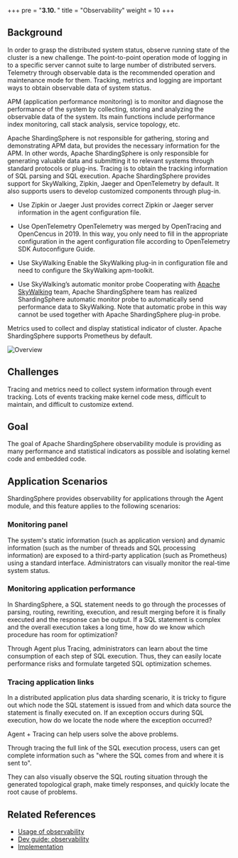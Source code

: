 +++
pre = "<b>3.10. </b>"
title = "Observability"
weight = 10
+++

## Background

In order to grasp the distributed system status, observe running state of the cluster is a new challenge. The point-to-point operation mode of logging in to a specific server cannot suite to large number of distributed servers. Telemetry through observable data is the recommended operation and maintenance mode for them. Tracking, metrics and logging are important ways to obtain observable data of system status.

APM (application performance monitoring) is to monitor and diagnose the performance of the system by collecting, storing and analyzing the observable data of the system. Its main functions include performance index monitoring, call stack analysis, service topology, etc.

Apache ShardingSphere is not responsible for gathering, storing and demonstrating APM data, but provides the necessary information for the APM. In other words, Apache ShardingSphere is only responsible for generating valuable data and submitting it to relevant systems through standard protocols or plug-ins. Tracing is to obtain the tracking information of SQL parsing and SQL execution. Apache ShardingSphere provides support for SkyWalking, Zipkin, Jaeger and OpenTelemetry by default. It also supports users to develop customized components through plug-in.

- Use Zipkin or Jaeger
Just provides correct Zipkin or Jaeger server information in the agent configuration file.

- Use OpenTelemetry
OpenTelemetry was merged by OpenTracing and OpenCencus in 2019. In this way, you only need to fill in the appropriate configuration in the agent configuration file according to OpenTelemetry SDK Autoconfigure Guide.

- Use SkyWalking
Enable the SkyWalking plug-in in configuration file and need to configure the SkyWalking apm-toolkit.

- Use SkyWalking’s automatic monitor probe
Cooperating with [Apache SkyWalking](https://skywalking.apache.org/) team, Apache ShardingSphere team has realized ShardingSphere automatic monitor probe to automatically send performance data to SkyWalking. Note that automatic probe in this way cannot be used together with Apache ShardingSphere plug-in probe.

Metrics used to collect and display statistical indicator of cluster. Apache ShardingSphere supports Prometheus by default.

![Overview](https://shardingsphere.apache.org/document/current/img/apm/overview_v3.png)

## Challenges

Tracing and metrics need to collect system information through event tracking. Lots of events tracking make kernel code mess, difficult to maintain, and difficult to customize extend.

## Goal

The goal of Apache ShardingSphere observability module is providing as many performance and statistical indicators as possible and isolating kernel code and embedded code.

## Application Scenarios

ShardingSphere provides observability for applications through the Agent module, and this feature applies to the following scenarios:

### Monitoring panel

The system's static information (such as application version) and dynamic information (such as the number of threads and SQL processing information) are exposed to a third-party application (such as Prometheus) using a standard interface. Administrators can visually monitor the real-time system status.

### Monitoring application performance

In ShardingSphere, a SQL statement needs to go through the processes of parsing, routing, rewriting, execution, and result merging before it is finally executed and the response can be output. If a SQL statement is complex and the overall execution takes a long time, how do we know which procedure has room for optimization?

Through Agent plus Tracing, administrators can learn about the time consumption of each step of SQL execution. Thus, they can easily locate performance risks and formulate targeted SQL optimization schemes.

### Tracing application links

In a distributed application plus data sharding scenario, it is tricky to figure out which node the SQL statement is issued from and which data source the statement is finally executed on. If an exception occurs during SQL execution, how do we locate the node where the exception occurred?

Agent + Tracing can help users solve the above problems.

Through tracing the full link of the SQL execution process, users can get complete information such as "where the SQL comes from and where it is sent to". 

They can also visually observe the SQL routing situation through the generated topological graph, make timely responses, and quickly locate the root cause of problems.

## Related References

- [Usage of observability](/en/user-manual/shardingsphere-proxy/observability/)
- [Dev guide: observability](/en/dev-manual/agent/)
- [Implementation](/en/reference/observability/)
